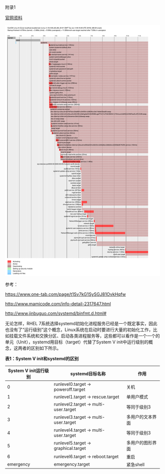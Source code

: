 附录1

[官网资料](https://www.freedesktop.org/wiki/Software/systemd/)

![](images/systemd-analyze-plot.svg)



参考：

https://www.one-tab.com/page/t1Sv7kG1SySGJ81OvkHqfw



http://www.mamicode.com/info-detail-2317647.html

http://www.jinbuguo.com/systemd/binfmt.d.html#

无论怎样，RHEL 7系统选择systemd初始化进程服务已经是一个既定事实，因此也没有了“运行级别”这个概念，Linux系统在启动时要进行大量的初始化工作，比如挂载文件系统和交换分区、启动各类进程服务等，这些都可以看作是一个一个的单元（Unit），systemd用目标（target）代替了System V init中运行级别的概念，这两者的区别如下所示。

**表1：System V init和systemd的区别**

| System V init运行级别 | systemd目标名称                       | 作用             |
| --------------------- | ------------------------------------- | ---------------- |
| 0                     | runlevel0.target -> poweroff.target   | 关机             |
| 1                     | runlevel1.target -> rescue.target     | 单用户模式       |
| 2                     | runlevel2.target -> multi-user.target | 等同于级别3      |
| 3                     | runlevel3.target -> multi-user.target | 多用户的文本界面 |
| 4                     | runlevel4.target -> multi-user.target | 等同于级别3      |
| 5                     | runlevel5.target -> graphical.target  | 多用户的图形界面 |
| 6                     | runlevel6.target -> reboot.target     | 重启             |
| emergency             | emergency.target                      | 紧急shell        |